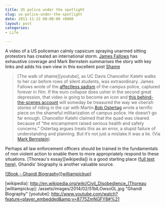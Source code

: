 ```yaml
---
title: US police under the spotlight
slug: us-police-under-the-spotlight
date: 2011-11-22 00:00:00 +0000
layout: post
categories: 
- Life

---
```

A video of a US policeman calmly capsicum spraying unarmed sitting protestors has created an international storm. [James Fallows][theatlantic] has exhaustive coverage and Mark Bernstein summarises the story with key links and adds his own view in this excellent post&#xa0;[Shame][markbernstein]

> [The walk of shame][youtube], as UC Davis Chancellor Katehi walks to her car before rows of silent students, was extraordinary. James Fallows wrote of the [affectless sadism][theatlantic 2] of the campus police, captured forever in film. If the euro collapse does usher in the second great depression, that video is going to become an icon and [this behind-the-scenes account][cahouse] will someday be treasured the way we cherish stories of riding in the car with Martin.[Bob Ostertag][huffingtonpost] wrote a terrific piece on the shameful militarization of campus police. He doesn&#x2019;t go far enough. Chancellor Katehi claimed that the quad was cleared because of &#x201c;the encampment raised serious health and safety concerns.&#x201d; Ostertag argues treats this as an error, a stupid failure of understanding and planning. But it&#x2019;s not just a mistake.It was a lie.
(Via [Mark Bernstein][markbernstein 2])  
  
Perhaps all law enforcement officers should be trained in the fundamentals of non violent action to enable them to more appropriately respond to these situations. [Thoreau's essay][wikipedia]) is a good starting place ([full text here][eserver]), Ghandis' biography is another valuable source.  

[![Book - Ghandi Biography][williampickup]][amazon]

[amazon]: http://www.amazon.com/Autobiography-Story-My-Experiments-Truth-ebook/dp/B001EWEB5I/ref=sr_1_6?sr=8-6&amp;ie=UTF8&amp;keywords=ghandi%2Bbiography&amp;tag=slowlane-20&amp;qid=1413885501 "Book at Amazon"
[cahouse]: http://cahouse.org/Weblog/?p=160
[eserver]: http://thoreau.eserver.org/civil1.html
[huffingtonpost]: http://www.huffingtonpost.com/bob-ostertag/uc-davis-protest_b_1103039.html
[markbernstein]: http://www.markbernstein.org/Nov11/Shame.html
[markbernstein 2]: http://markbernstein.org/
[theatlantic]: http://www.theatlantic.com/james-fallows/
[theatlantic 2]: http://www.theatlantic.com/national/archive/2011/11/pepper-spray-brutality-at-uc-davis/248764/
[wikipedia]: http://en.wikipedia.org/wiki/Civil_Disobedience_(Thoreau
[williampickup]: /assets/images/2014/02/51blLOwsoGL.jpg "Ghandi Biography"
[youtube]: http://www.youtube.com/watch?feature=player_embedded&amp;v=8775ZmNGFY8#%21
